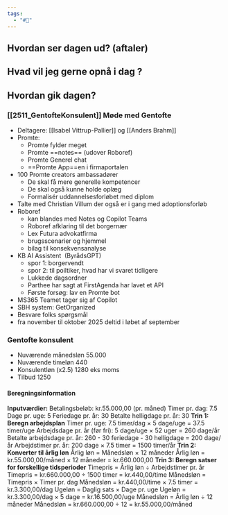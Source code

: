 ```yaml
---
tags:
  - "#📅"
---
```

## Hvordan ser dagen ud? (aftaler)

## Hvad vil jeg gerne opnå i dag ?

## Hvordan gik dagen?
### [[2511_GentofteKonsulent]] Møde med Gentofte   
* Deltagere: [[Isabel Vittrup-Pallier]] og [[Anders Brahm]]
* Promte:  
	* Promte fylder meget   
	* Promte ==notes== (udover Roboref)  
	* Promte Generel chat   
	* ==Promte App==en i firmaportalen  
* 100 Promte creators ambassadører   
	* De skal få mere generelle kompetencer   
	* De skal også kunne holde oplæg  
	* Formalisér uddannelsesforløbet med diplom  
* Talte med Christian Villum der også er i gang med adoptionsforløb     
* Roboref   
	* kan blandes med Notes og Copilot Teams   
	* Roboref afklaring til det borgernær   
	* Lex Futura advokatfirma   
	* brugsscenarier og hjemmel   
	* bilag til konsekvensanalyse   
* KB AI Assistent  (ByrådsGPT)   
	* spor 1: borgervendt   
	* spor 2: til poiltiker, hvad har vi svaret tidligere   
	* Lukkede dagsordner   
	* Parthee har sagt at FirstAgenda har lavet et API  
	* Første forsøg: lav en Promte bot   
* MS365 Teamet tager sig af Copilot    
* SBH system: GetOrganized   
* Besvare folks spørgsmål   
* fra november til oktober 2025 deltid i løbet af september
### Gentofte konsulent 
- Nuværende månedsløn 55.000
- Nuværende timeløn 440 
- Konsulentløn (x2.5) 1280 eks moms 
- Tilbud 1250
#### Beregningsinformation
**Inputværdier:**
Betalingsbeløb: kr.55.000,00 (pr. måned)
Timer pr. dag: 7.5
Dage pr. uge: 5
Feriedage pr. år: 30
Betalte helligdage pr. år: 30
**Trin 1: Beregn arbejdsplan**
Timer pr. uge: 7.5 timer/dag × 5 dage/uge = 37.5 timer/uge
Arbejdsdage pr. år (før fri): 5 dage/uge × 52 uger = 260 dage/år
Betalte arbejdsdage pr. år: 260 - 30 feriedage - 30 helligdage = 200 dage/år
Arbejdstimer pr. år: 200 dage × 7.5 timer = 1500 timer/år
**Trin 2: Konverter til årlig løn**
Årlig løn = Månedsløn × 12 måneder
Årlig løn = kr.55.000,00/måned × 12 måneder = kr.660.000,00
**Trin 3: Beregn satser for forskellige tidsperioder**
Timepris = Årlig løn ÷ Arbejdstimer pr. år
Timepris = kr.660.000,00 ÷ 1500 timer = kr.440,00/time
Månedsløn = Timepris × Timer pr. dag
Månedsløn = kr.440,00/time × 7.5 timer = kr.3.300,00/dag
Ugeløn = Daglig sats × Dage pr. uge
Ugeløn = kr.3.300,00/dag × 5 dage = kr.16.500,00/uge
Månedsløn = Årlig løn ÷ 12 måneder
Månedsløn = kr.660.000,00 ÷ 12 = kr.55.000,00/måned
